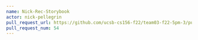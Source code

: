 ```yaml
---
name: Nick-Rec-Storybook
actor: nick-pellegrin
pull_request_url: https://github.com/ucsb-cs156-f22/team03-f22-5pm-3/pull/54
pull_request_num: 54
---
```

